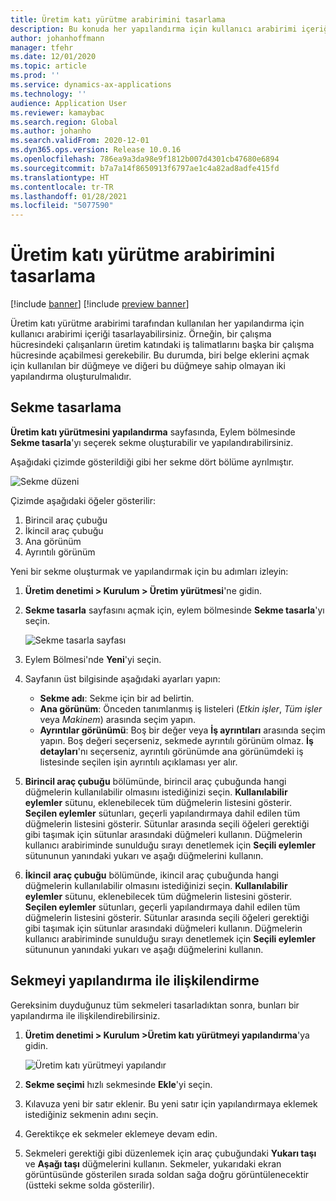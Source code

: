 ```yaml
---
title: Üretim katı yürütme arabirimini tasarlama
description: Bu konuda her yapılandırma için kullanıcı arabirimi içeriğinin nasıl tasarlanacağı açıklanmaktadır.
author: johanhoffmann
manager: tfehr
ms.date: 12/01/2020
ms.topic: article
ms.prod: ''
ms.service: dynamics-ax-applications
ms.technology: ''
audience: Application User
ms.reviewer: kamaybac
ms.search.region: Global
ms.author: johanho
ms.search.validFrom: 2020-12-01
ms.dyn365.ops.version: Release 10.0.16
ms.openlocfilehash: 786ea9a3da98e9f1812b007d4301cb47680e6894
ms.sourcegitcommit: b7a7a14f8650913f6797ae1c4a82ad8adfe415fd
ms.translationtype: HT
ms.contentlocale: tr-TR
ms.lasthandoff: 01/28/2021
ms.locfileid: "5077590"
---
```

# <a name="design-the-production-floor-execution-interface"></a>Üretim katı yürütme arabirimini tasarlama

[!include [banner](../includes/banner.md)]
[!include [preview banner](../includes/preview-banner.md)]

Üretim katı yürütme arabirimi tarafından kullanılan her yapılandırma için kullanıcı arabirimi içeriği tasarlayabilirsiniz. Örneğin, bir çalışma hücresindeki çalışanların üretim katındaki iş talimatlarını başka bir çalışma hücresinde açabilmesi gerekebilir. Bu durumda, biri belge eklerini açmak için kullanılan bir düğmeye ve diğeri bu düğmeye sahip olmayan iki yapılandırma oluşturulmalıdır.

## <a name="design-a-tab"></a>Sekme tasarlama

**Üretim katı yürütmesini yapılandırma** sayfasında, Eylem bölmesinde **Sekme tasarla**'yı seçerek sekme oluşturabilir ve yapılandırabilirsiniz.

Aşağıdaki çizimde gösterildiği gibi her sekme dört bölüme ayrılmıştır.

![Sekme düzeni](media/pfe-tab-layout.png "Sekme düzeni")

Çizimde aşağıdaki öğeler gösterilir:

1. Birincil araç çubuğu
1. İkincil araç çubuğu
1. Ana görünüm
1. Ayrıntılı görünüm

Yeni bir sekme oluşturmak ve yapılandırmak için bu adımları izleyin:

1. **Üretim denetimi &gt; Kurulum &gt; Üretim yürütmesi**'ne gidin.

1. **Sekme tasarla** sayfasını açmak için, eylem bölmesinde **Sekme tasarla**'yı seçin.

    ![Sekme tasarla sayfası](media/pfe-design-tabs.png "Sekme tasarla sayfası")

1. Eylem Bölmesi'nde **Yeni**'yi seçin.

1. Sayfanın üst bilgisinde aşağıdaki ayarları yapın:

    - **Sekme adı**: Sekme için bir ad belirtin.
    - **Ana görünüm**: Önceden tanımlanmış iş listeleri (*Etkin işler*, *Tüm işler* veya *Makinem*) arasında seçim yapın.
    - **Ayrıntılar görünümü**: Boş bir değer veya **İş ayrıntıları** arasında seçim yapın. Boş değeri seçerseniz, sekmede ayrıntılı görünüm olmaz. **İş detayları**'nı seçerseniz, ayrıntılı görünümde ana görünümdeki iş listesinde seçilen işin ayrıntılı açıklaması yer alır.

1. **Birincil araç çubuğu** bölümünde, birincil araç çubuğunda hangi düğmelerin kullanılabilir olmasını istediğinizi seçin. **Kullanılabilir eylemler** sütunu, eklenebilecek tüm düğmelerin listesini gösterir. **Seçilen eylemler** sütunları, geçerli yapılandırmaya dahil edilen tüm düğmelerin listesini gösterir. Sütunlar arasında seçili öğeleri gerektiği gibi taşımak için sütunlar arasındaki düğmeleri kullanın. Düğmelerin kullanıcı arabiriminde sunulduğu sırayı denetlemek için **Seçili eylemler** sütununun yanındaki yukarı ve aşağı düğmelerini kullanın.

1. **İkincil** **araç çubuğu** bölümünde, ikincil araç çubuğunda hangi düğmelerin kullanılabilir olmasını istediğinizi seçin. **Kullanılabilir eylemler** sütunu, eklenebilecek tüm düğmelerin listesini gösterir. **Seçilen eylemler** sütunları, geçerli yapılandırmaya dahil edilen tüm düğmelerin listesini gösterir. Sütunlar arasında seçili öğeleri gerektiği gibi taşımak için sütunlar arasındaki düğmeleri kullanın. Düğmelerin kullanıcı arabiriminde sunulduğu sırayı denetlemek için **Seçili eylemler** sütununun yanındaki yukarı ve aşağı düğmelerini kullanın.

## <a name="associate-a-tab-with-a-configuration"></a>Sekmeyi yapılandırma ile ilişkilendirme

Gereksinim duyduğunuz tüm sekmeleri tasarladıktan sonra, bunları bir yapılandırma ile ilişkilendirebilirsiniz.

1. **Üretim denetimi &gt; Kurulum &gt;Üretim katı yürütmeyi yapılandırma**'ya gidin.

    ![Üretim katı yürütmeyi yapılandır](media/pfe-config-prod-floor-execution.png "Üretim katı yürütmeyi yapılandır")

1. **Sekme seçimi** hızlı sekmesinde **Ekle**'yi seçin.

1. Kılavuza yeni bir satır eklenir. Bu yeni satır için yapılandırmaya eklemek istediğiniz sekmenin adını seçin.

1. Gerektikçe ek sekmeler eklemeye devam edin.

1. Sekmeleri gerektiği gibi düzenlemek için araç çubuğundaki **Yukarı taşı** ve **Aşağı taşı** düğmelerini kullanın. Sekmeler, yukarıdaki ekran görüntüsünde gösterilen sırada soldan sağa doğru görüntülenecektir (üstteki sekme solda gösterilir).
